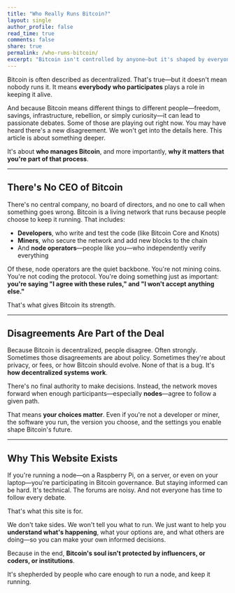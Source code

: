 ```yaml
---
title: "Who Really Runs Bitcoin?"
layout: single
author_profile: false
read_time: true
comments: false
share: true
permalink: /who-runs-bitcoin/
excerpt: "Bitcoin isn't controlled by anyone—but it's shaped by everyone who runs a node. This site exists to help you stay informed and make decisions with clarity."
---
```


Bitcoin is often described as decentralized. That's true—but it doesn't mean nobody runs it. It means **everybody who participates** plays a role in keeping it alive.

<!-- Example of how to include an image:
<figure class="align-center">
  <img src="{{ '/assets/images/pages/who-runs-bitcoin/bitcoin-network.jpg' | relative_url }}" alt="The Bitcoin Network">
  <figcaption>The decentralized Bitcoin network with nodes, miners, and developers. Image credit: Protocol Primer</figcaption>
</figure>
-->

And because Bitcoin means different things to different people—freedom, savings, infrastructure, rebellion, or simply curiosity—it can lead to passionate debates. Some of those are playing out right now. You may have heard there's a new disagreement. We won't get into the details here. This article is about something deeper.

It's about **who manages Bitcoin**, and more importantly, **why it matters that you're part of that process**.

---

## There's No CEO of Bitcoin

There's no central company, no board of directors, and no one to call when something goes wrong. Bitcoin is a living network that runs because people choose to keep it running. That includes:

- **Developers**, who write and test the code (like Bitcoin Core and Knots)  
- **Miners**, who secure the network and add new blocks to the chain  
- And **node operators**—people like you—who independently verify everything

Of these, node operators are the quiet backbone. You're not mining coins. You're not coding the protocol. You're doing something just as important: **you're saying "I agree with these rules," and "I won't accept anything else."**

That's what gives Bitcoin its strength.

---

## Disagreements Are Part of the Deal

Because Bitcoin is decentralized, people disagree. Often strongly. Sometimes those disagreements are about policy. Sometimes they're about privacy, or fees, or how Bitcoin should evolve. None of that is a bug. It's **how decentralized systems work**.

There's no final authority to make decisions. Instead, the network moves forward when enough participants—especially **nodes**—agree to follow a given path.

That means **your choices matter**. Even if you're not a developer or miner, the software you run, the version you choose, and the settings you enable shape Bitcoin's future.

---

## Why This Website Exists

If you're running a node—on a Raspberry Pi, on a server, or even on your laptop—you're participating in Bitcoin governance. But staying informed can be hard. It's technical. The forums are noisy. And not everyone has time to follow every debate.

That's what this site is for.

We don't take sides. We won't tell you what to run. We just want to help you **understand what's happening**, what your options are, and what others are doing—so you can make your own informed decisions.

Because in the end, **Bitcoin's soul isn't protected by influencers, or coders, or institutions**.

It's shepherded by people who care enough to run a node, and keep it running.
